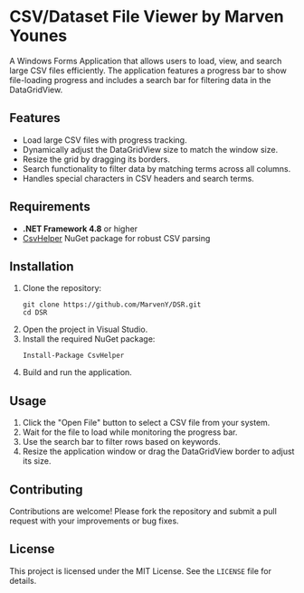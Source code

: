 <!DOCTYPE html>
<html lang="en">
<head>
    <meta charset="UTF-8">
    <meta name="viewport" content="width=device-width, initial-scale=1.0">
    
</head>
<body>
    <h1>CSV/Dataset File Viewer by Marven Younes</h1>
    <p>
        A Windows Forms Application that allows users to load, view, and search large CSV files efficiently. 
        The application features a progress bar to show file-loading progress and includes a search bar for 
        filtering data in the DataGridView.
    </p>
    <h2>Features</h2>
    <ul>
        <li>Load large CSV files with progress tracking.</li>
        <li>Dynamically adjust the DataGridView size to match the window size.</li>
        <li>Resize the grid by dragging its borders.</li>
        <li>Search functionality to filter data by matching terms across all columns.</li>
        <li>Handles special characters in CSV headers and search terms.</li>
    </ul>
    <h2>Requirements</h2>
    <ul>
        <li><strong>.NET Framework 4.8</strong> or higher</li>
        <li><a href="https://joshclose.github.io/CsvHelper/" target="_blank">CsvHelper</a> NuGet package for robust CSV parsing</li>
    </ul>
    <h2>Installation</h2>
    <ol>
        <li>Clone the repository:
            <pre><code>git clone https://github.com/MarvenY/DSR.git
cd DSR</code></pre>
        </li>
        <li>Open the project in Visual Studio.</li>
        <li>Install the required NuGet package:
            <pre><code>Install-Package CsvHelper</code></pre>
        </li>
        <li>Build and run the application.</li>
    </ol>
    <h2>Usage</h2>
    <ol>
        <li>Click the "Open File" button to select a CSV file from your system.</li>
        <li>Wait for the file to load while monitoring the progress bar.</li>
        <li>Use the search bar to filter rows based on keywords.</li>
        <li>Resize the application window or drag the DataGridView border to adjust its size.</li>
    </ol>
    <h2>Contributing</h2>
    <p>Contributions are welcome! Please fork the repository and submit a pull request with your improvements or bug fixes.</p>
    <h2>License</h2>
    <p>This project is licensed under the MIT License. See the <code>LICENSE</code> file for details.</p>
</body>
</html>
